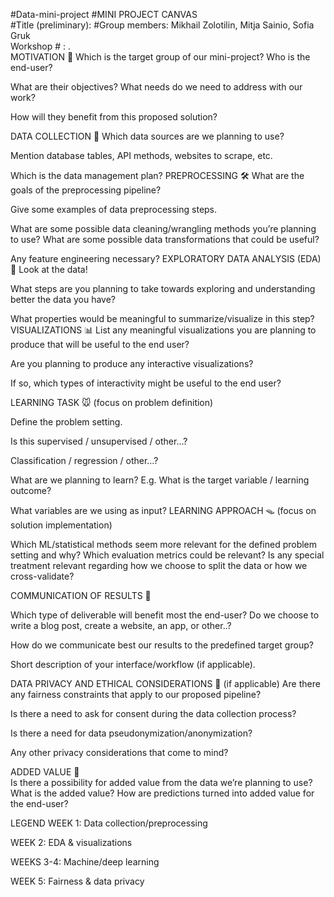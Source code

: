 #Data-mini-project
#MINI PROJECT CANVAS                 
#Title (preliminary):                                                             #Group members: Mikhail Zolotilin, Mitja Sainio, Sofia Gruk                                                      
Workshop # :         .     
         MOTIVATION  🎯
Which is the target group of our mini-project? Who is the end-user?

What are their objectives? What needs do we need to address with our work?

How will they benefit from this proposed solution?


 DATA COLLECTION  🧩
Which data sources are we planning to use?

Mention database tables, API methods, websites to scrape, etc.

Which is the data management plan?
PREPROCESSING  🛠
What are the goals of the preprocessing pipeline?

Give some examples of data preprocessing steps.

What are some possible data cleaning/wrangling methods you’re planning to use?
What are some possible data transformations that could be useful?

Any feature engineering necessary?
EXPLORATORY DATA ANALYSIS (EDA)  🔎
Look at the data!

What steps are you planning to take towards exploring and understanding better the data you have?

What properties would be meaningful to summarize/visualize in this step?
VISUALIZATIONS 📊
List any meaningful visualizations you are planning to produce that will be useful to the end user?

Are you planning to produce any interactive visualizations?

If so, which types of interactivity might be useful to the end user?

LEARNING TASK  🐭
(focus on problem definition)

Define the problem setting.

Is this supervised / unsupervised / other…?

Classification / regression / other…?

What are we planning to learn? E.g. What is the target variable / learning outcome?

What variables are we using as input?
LEARNING APPROACH  🪤
(focus on solution implementation)

Which ML/statistical methods seem more relevant for the defined problem setting and why?
Which evaluation metrics could be relevant?
Is any special treatment relevant regarding how we choose to split the data or how we cross-validate?



COMMUNICATION OF RESULTS  📢

Which type of deliverable will benefit most the end-user? Do we choose to write a blog post, create a website, an app, or other..?

How do we communicate best our results to the predefined target group?

Short description of your interface/workflow (if applicable).



DATA PRIVACY AND ETHICAL CONSIDERATIONS  🔐
(if applicable)
Are there any fairness constraints that apply to our proposed pipeline?

Is there a need to ask for consent during the data collection process?

Is there a need for data pseudonymization/anonymization?

Any other privacy considerations that come to mind?




ADDED VALUE   🎁                            
Is there a possibility for added value from the data we’re planning to use?
What is the added value?
How are predictions turned into added value for the end-user? 




LEGEND
WEEK 1: Data collection/preprocessing

WEEK 2: EDA & visualizations  

WEEKS 3-4: Machine/deep learning

WEEK 5: Fairness & data privacy

